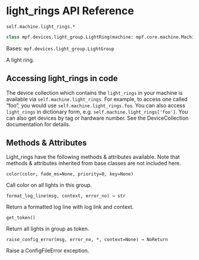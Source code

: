 # light_rings API Reference

`self.machine.light_rings.*`

``` python
class mpf.devices.light_group.LightRing(machine: mpf.core.machine.MachineController, name)
```

Bases: `mpf.devices.light_group.LightGroup`

A light ring.

## Accessing light_rings in code

The device collection which contains the `light_rings` in your machine is available via `self.machine.light_rings`. For example, to access one called “foo”, you would use `self.machine.light_rings.foo`. You can also access `light_rings` in dictionary form, e.g. `self.machine.light_rings['foo']`. You can also get devices by tag or hardware number. See the DeviceCollection documentation for details.

## Methods & Attributes

Light_rings have the following methods & attributes available. Note that methods & attributes inherited from base classes are not included here.

`color(color, fade_ms=None, priority=0, key=None)`

Call color on all lights in this group.

`format_log_line(msg, context, error_no) → str`

Return a formatted log line with log link and context.

`get_token()`

Return all lights in group as token.

`raise_config_error(msg, error_no, *, context=None) → NoReturn`

Raise a ConfigFileError exception.
